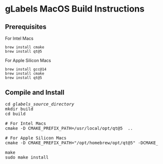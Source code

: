 gLabels MacOS Build Instructions
================================

## Prerequisites

For Intel Macs
```
brew install cmake
brew install qt@5
```

For Apple Silicon Macs
```
brew install gcc@14
brew install cmake
brew install qt@5
```



## Compile and Install

<pre>
cd <i>glabels_source_directory</i>
mkdir build
cd build

# For Intel Macs
cmake -D CMAKE_PREFIX_PATH=/usr/local/opt/qt@5  ..

# For Apple Silicon Macs
cmake -D CMAKE_PREFIX_PATH="/opt/homebrew/opt/qt@5" -DCMAKE_C_COMPILER=/opt/homebrew/bin/gcc-14 -DCMAKE_CXX_COMPILER=/opt/homebrew/bin/g++-14  ..

make
sudo make install
</pre>
